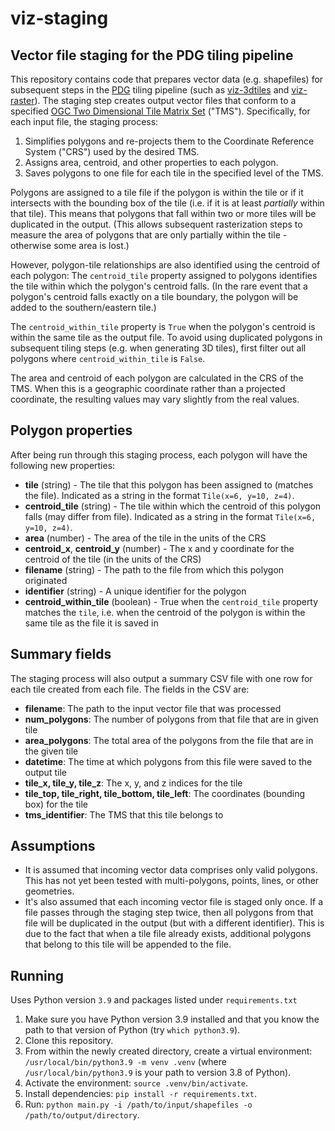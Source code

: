 # viz-staging

## Vector file staging for the PDG tiling pipeline

This repository contains code that prepares vector data (e.g. shapefiles) for subsequent steps in the [PDG](https://permafrost.arcticdata.io/) tiling pipeline (such as [viz-3dtiles](https://github.com/PermafrostDiscoveryGateway/viz-3dtiles) and [viz-raster](https://github.com/PermafrostDiscoveryGateway/viz-raster)). The staging step creates output vector files that conform to a specified [OGC Two Dimensional Tile Matrix Set](http://docs.opengeospatial.org/is/17-083r2/17-083r2.html) ("TMS"). Specifically, for each input file, the staging process:

1. Simplifies polygons and re-projects them to the Coordinate Reference System ("CRS") used by the desired TMS.
2. Assigns area, centroid, and other properties to each polygon.
3. Saves polygons to one file for each tile in the specified level of the TMS.

Polygons are assigned to a tile file if the polygon is within the tile or if it intersects with the bounding box of the tile (i.e. if it is at least *partially* within that tile). This means that polygons that fall within two or more tiles will be duplicated in the output. (This allows subsequent rasterization steps to measure the area of polygons that are only partially within the tile - otherwise some area is lost.)

However, polygon-tile relationships are also identified using the centroid of each polygon: The `centroid_tile` property assigned to polygons identifies the tile within which the polygon's centroid falls. (In the rare event that a polygon's centroid falls exactly on a tile boundary, the polygon will be added to the southern/eastern tile.)

The `centroid_within_tile` property is `True` when the polygon's centroid is within the same tile as the output file. To avoid using duplicated polygons in subsequent tiling steps (e.g. when generating 3D tiles), first filter out all polygons where `centroid_within_tile` is `False`.

The area and centroid of each polygon are calculated in the CRS of the TMS. When this is a geographic coordinate rather than a projected coordinate, the resulting values may vary slightly from the real values. 

## Polygon properties

After being run through this staging process, each polygon will have the following new properties:
- **tile** (string) - The tile that this polygon has been assigned to (matches the file). Indicated as a string in the format `Tile(x=6, y=10, z=4)`.
- **centroid_tile** (string) - The tile within which the centroid of this polygon falls (may differ from file). Indicated as a string in the format `Tile(x=6, y=10, z=4)`.
- **area** (number) - The area of the tile in the units of the CRS
- **centroid_x**, **centroid_y** (number) - The x and y coordinate for the centroid of the tile (in the units of the CRS)
- **filename** (string) - The path to the file from which this polygon originated
- **identifier** (string) - A unique identifier for the polygon
- **centroid_within_tile** (boolean) - True when the `centroid_tile` property matches the `tile`, i.e. when the centroid of the polygon is within the same tile as the file it is saved in

## Summary fields

The staging process will also output a summary CSV file with one row for each tile created from each file. The fields in the CSV are:
- **filename**: The path to the input vector file that was processed
- **num_polygons**: The number of polygons from that file that are in given tile
- **area_polygons**: The total area of the polygons from the file that are in the given tile
- **datetime**: The time at which polygons from this file were saved to the output tile
- **tile_x, tile_y, tile_z**: The x, y, and z indices for the tile
- **tile_top, tile_right, tile_bottom, tile_left**: The coordinates (bounding box) for the tile
- **tms_identifier**: The TMS that this tile belongs to

## Assumptions

- It is assumed that incoming vector data comprises only valid polygons. This has not yet been tested with multi-polygons, points, lines, or other geometries.
- It's also assumed that each incoming vector file is staged only once. If a file passes through the staging step twice, then all polygons from that file will be duplicated in the output (but with a different identifier). This is due to the fact that when a tile file already exists, additional polygons that belong to this tile will be appended to the file.

## Running

Uses Python version `3.9` and packages listed under `requirements.txt`

1. Make sure you have Python version 3.9 installed and that you know the path to that version of Python (try `which python3.9`).
2. Clone this repository.
3. From within the newly created directory, create a virtual environment: `/usr/local/bin/python3.9 -m venv .venv` (where `/usr/local/bin/python3.9` is your path to version 3.8 of Python).
4. Activate the environment: `source .venv/bin/activate`.
5. Install dependencies: `pip install -r requirements.txt`.
6. Run: `python main.py -i /path/to/input/shapefiles -o /path/to/output/directory`.
